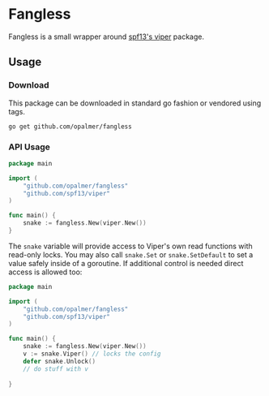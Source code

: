 # Fangless

Fangless is a small wrapper around [spf13's viper](https://github.com/spf13/viper)
package.

## Usage
### Download

This package can be downloaded in standard go fashion
or vendored using tags.

```console
go get github.com/opalmer/fangless
```

### API Usage
```go
package main

import (
	"github.com/opalmer/fangless"
	"github.com/spf13/viper"
)

func main() {
	snake := fangless.New(viper.New())
}
```

The `snake` variable will provide access to Viper's
own read functions with read-only locks. You may also
call `snake.Set` or `snake.SetDefault` to set a value
safely inside of a goroutine. If additional control
is needed direct access is allowed too:

```go
package main

import (
	"github.com/opalmer/fangless"
	"github.com/spf13/viper"
)

func main() {
	snake := fangless.New(viper.New())
	v := snake.Viper() // locks the config
	defer snake.Unlock()
	// do stuff with v
	
}
```
